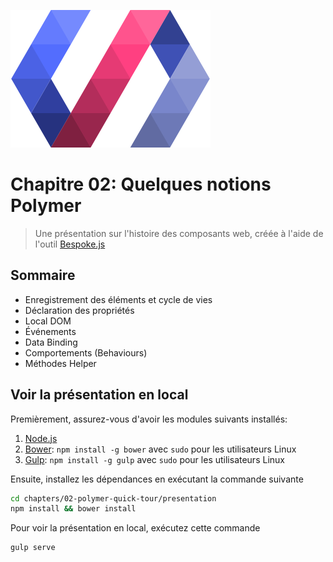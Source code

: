 ![](../../../images/polymer.png)
# Chapitre 02: Quelques notions Polymer
> Une présentation sur l'histoire des composants web, créée à l'aide de l'outil [Bespoke.js](http://markdalgleish.com/projects/bespoke.js)

## Sommaire
* Enregistrement des éléments et cycle de vies
* Déclaration des propriétés
* Local DOM
* Événements
* Data Binding
* Comportements (Behaviours)
* Méthodes Helper

## Voir la présentation en local

Premièrement, assurez-vous d'avoir les modules suivants installés:

1. [Node.js](http://nodejs.org)
2. [Bower](http://bower.io): `npm install -g bower` avec `sudo` pour les utilisateurs Linux
3. [Gulp](http://gulpjs.com): `npm install -g gulp` avec `sudo` pour les utilisateurs Linux

Ensuite, installez les dépendances en exécutant la commande suivante

```sh
cd chapters/02-polymer-quick-tour/presentation
npm install && bower install
```

Pour voir la présentation en local, exécutez cette commande

```sh
gulp serve
```
